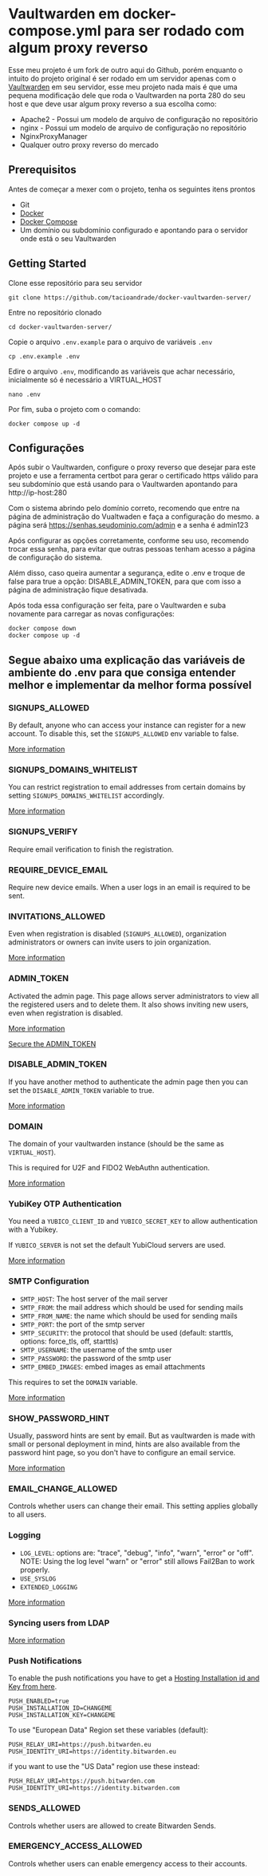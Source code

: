 # Vaultwarden em docker-compose.yml para ser rodado com algum proxy reverso

Esse meu projeto é um fork de outro aqui do Github, porém enquanto o intuito do projeto original
é ser rodado em um servidor apenas com o [Vaultwarden](https://github.com/dani-garcia/vaultwarden)
em seu servidor, esse meu projeto nada mais é que uma pequena modificação dele que roda o Vaultwarden
na porta 280 do seu host e que deve usar algum proxy reverso a sua escolha como:
- Apache2 - Possui um modelo de arquivo de configuração no repositório
- nginx - Possui um modelo de arquivo de configuração no repositório
- NginxProxyManager
- Qualquer outro proxy reverso do mercado

## Prerequisitos

Antes de começar a mexer com o projeto, tenha os seguintes itens prontos
- Git
- [Docker](https://www.docker.com/)
- [Docker Compose](https://docs.docker.com/compose/install/)
- Um domínio ou subdomínio configurado e apontando para o servidor onde está o seu Vaultwarden


## Getting Started

Clone esse repositório para seu servidor
```shell
git clone https://github.com/tacioandrade/docker-vaultwarden-server/
```

Entre no repositório clonado
```shell
cd docker-vaultwarden-server/
```

Copie o arquivo `.env.example` para o arquivo de variáveis `.env`
```shell
cp .env.example .env
```

Edire o arquivo `.env`, modificando as variáveis que achar necessário, inicialmente só é necessário a VIRTUAL_HOST
```shell
nano .env
```

Por fim, suba o projeto com o comando:
```shell
docker compose up -d
```

## Configurações

Após subir o Vaultwarden, configure o proxy reverso que desejar para este projeto e use a ferramenta certbot para
gerar o certificado https válido para seu subdomínio que está usando para o Vaultwarden apontando para http://ip-host:280

Com o sistema abrindo pelo domínio correto, recomendo que entre na página de administração do Vualtwaden e faça a configuração
do mesmo. a página será https://senhas.seudominio.com/admin e a senha é admin123

Após configurar as opções corretamente, conforme seu uso, recomendo trocar essa senha, para evitar que outras pessoas tenham
acesso a página de configuração do sistema.

Além disso, caso queira aumentar a segurança, edite o .env e troque de false para true a opção: DISABLE_ADMIN_TOKEN, para que
com isso a página de administração fique desativada.

Após toda essa configuração ser feita, pare o Vaultwarden e suba novamente para carregar as novas configurações:
```shell
docker compose down
docker compose up -d
```

## Segue abaixo uma explicação das variáveis de ambiente do .env para que consiga entender melhor e implementar da melhor forma possível

### SIGNUPS_ALLOWED

By default, anyone who can access your instance can register for a new account. To disable this, set the
`SIGNUPS_ALLOWED` env variable to false.

[More information](https://github.com/dani-garcia/vaultwarden/wiki/Disable-registration-of-new-users)

### SIGNUPS_DOMAINS_WHITELIST

You can restrict registration to email addresses from certain domains by setting `SIGNUPS_DOMAINS_WHITELIST` accordingly.

[More information](https://github.com/dani-garcia/vaultwarden/wiki/Disable-registration-of-new-users#restricting-registrations-to-certain-email-domains)

### SIGNUPS_VERIFY

Require email verification to finish the registration.

### REQUIRE_DEVICE_EMAIL

Require new device emails. When a user logs in an email is required to be sent.

### INVITATIONS_ALLOWED

Even when registration is disabled (`SIGNUPS_ALLOWED`), organization administrators or owners can invite users to join
organization.

[More information](https://github.com/dani-garcia/vaultwarden/wiki/Disable-invitations)

### ADMIN_TOKEN

Activated the admin page. This page allows server administrators to view all the registered users and to delete them. It
also shows inviting
new users, even when registration is disabled.

[More information](https://github.com/dani-garcia/vaultwarden/wiki/Enabling-admin-page)

[Secure the ADMIN_TOKEN](https://github.com/dani-garcia/vaultwarden/wiki/Enabling-admin-page#secure-the-admin_token)

### DISABLE_ADMIN_TOKEN

If you have another method to authenticate the admin page then you can set the `DISABLE_ADMIN_TOKEN` variable to true.

[More information](https://github.com/dani-garcia/vaultwarden/wiki/Disable-admin-token)

### DOMAIN

The domain of your vaultwarden instance (should be the same as `VIRTUAL_HOST`).

This is required for U2F and FIDO2 WebAuthn authentication.

[More information](https://github.com/dani-garcia/vaultwarden/wiki/Enabling-U2F-%28and-FIDO2-WebAuthn%29-authentication)

### YubiKey OTP Authentication

You need a `YUBICO_CLIENT_ID` and `YUBICO_SECRET_KEY` to allow authentication with a Yubikey.

If `YUBICO_SERVER` is not set the default YubiCloud servers are used.

[More information](https://github.com/dani-garcia/vaultwarden/wiki/Enabling-Yubikey-OTP-authentication)

### SMTP Configuration

- `SMTP_HOST`: The host server of the mail server
- `SMTP_FROM`: the mail address which should be used for sending mails
- `SMTP_FROM_NAME`: the name which should be used for sending mails
- `SMTP_PORT`: the port of the smtp server
- `SMTP_SECURITY`: the protocol that should be used (default: starttls, options: force_tls, off, starttls)
- `SMTP_USERNAME`: the username of the smtp user
- `SMTP_PASSWORD`: the password of the smtp user
- `SMTP_EMBED_IMAGES`: embed images as email attachments

This requires to set the `DOMAIN` variable.

[More information](https://github.com/dani-garcia/vaultwarden/wiki/SMTP-Configuration)

### SHOW_PASSWORD_HINT

Usually, password hints are sent by email. But as vaultwarden is made with small or personal deployment in mind,
hints are also available from the password hint page, so you don't have to configure an email service.

[More information](https://github.com/dani-garcia/vaultwarden/wiki/Password-hint-display)

### EMAIL_CHANGE_ALLOWED

Controls whether users can change their email. This setting applies globally to all users.


### Logging

- `LOG_LEVEL`: options are: "trace", "debug", "info", "warn", "error" or "off". NOTE: Using the log level "warn" or "error" still allows Fail2Ban to work properly.
- `USE_SYSLOG`
- `EXTENDED_LOGGING`

[More information](https://github.com/dani-garcia/vaultwarden/wiki/Logging)

### Syncing users from LDAP

[More information](https://github.com/dani-garcia/vaultwarden/wiki/Syncing-users-from-LDAP)

### Push Notifications

To enable the push notifications you have to get a [Hosting Installation id and Key from here](https://bitwarden.com/host/).

```text
PUSH_ENABLED=true
PUSH_INSTALLATION_ID=CHANGEME
PUSH_INSTALLATION_KEY=CHANGEME
```

To use "European Data" Region set these variables (default):

```text
PUSH_RELAY_URI=https://push.bitwarden.eu
PUSH_IDENTITY_URI=https://identity.bitwarden.eu
```

if you want to use the "US Data" region use these instead:

```text
PUSH_RELAY_URI=https://push.bitwarden.com
PUSH_IDENTITY_URI=https://identity.bitwarden.com
```

### SENDS_ALLOWED

Controls whether users are allowed to create Bitwarden Sends.

### EMERGENCY_ACCESS_ALLOWED

Controls whether users can enable emergency access to their accounts.
